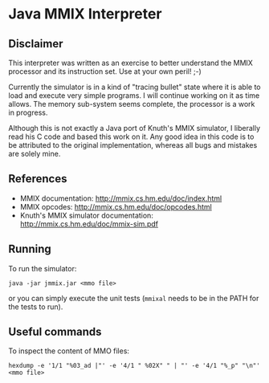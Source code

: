 # Java MMIX Interpreter

## Disclaimer

This interpreter was written as an exercise to better understand the MMIX processor
and its instruction set. Use at your own peril! ;-)

Currently the simulator is in a kind of "tracing bullet" state where it is able
to load and execute very simple programs. I will continue working on it as time
allows. The memory sub-system seems complete, the processor is a work in progress.

Although this is not exactly a Java port of Knuth's MMIX simulator, I liberally
read his C code and based this work on it. Any good idea in this code is to be
attributed to the original implementation, whereas all bugs and mistakes are 
solely mine.

## References

* MMIX documentation: http://mmix.cs.hm.edu/doc/index.html
* MMIX opcodes: http://mmix.cs.hm.edu/doc/opcodes.html
* Knuth's MMIX simulator documentation: http://mmix.cs.hm.edu/doc/mmix-sim.pdf

## Running

To run the simulator:

	java -jar jmmix.jar <mmo file>

or you can simply execute the unit tests (`mmixal` needs to be in the PATH for the
tests to run).



## Useful commands

To inspect the content of MMO files:

    hexdump -e '1/1 "%03_ad |"' -e '4/1 " %02X" " | "' -e '4/1 "%_p" "\n"' <mmo file>
